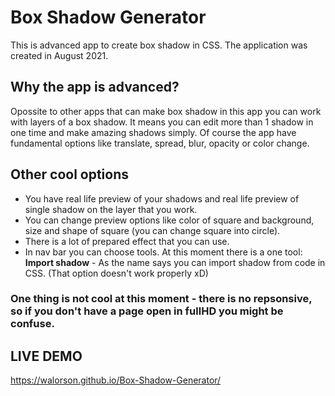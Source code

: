 # Box Shadow Generator
This is advanced app to create box shadow in CSS. The application was created in August 2021.
## Why the app is advanced?
Opossite to other apps that can make box shadow in this app you can work with layers of a box shadow.
It means you can edit more than 1 shadow in one time and make amazing shadows simply.
Of course the app have fundamental options like translate, spread, blur, opacity or color change.
## Other cool options
* You have real life preview of your shadows and real life preview of single shadow on the layer that you work.
* You can change preview options like color of square and background, size and shape of square (you can change square into circle).
* There is a lot of prepared effect that you can use.
* In nav bar you can choose tools. At this moment there is a one tool: **Import shadow** - As the name says you can import shadow from code in CSS. (That option doesn't work properly xD)
### One thing is not cool at this moment - there is no repsonsive, so if you don't have a page open in fullHD you might be confuse.
## LIVE DEMO
https://walorson.github.io/Box-Shadow-Generator/
